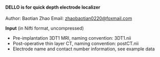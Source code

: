 #### DELLO is for quick depth electrode localizer
Author: Baotian Zhao
Email: zhaobaotian0220@foxmail.com

**Input** (in Nifti format, uncompressed)

- Pre-implantation 3DT1 MRI, naming convention: 3DT1.nii
- Post-operative thin layer CT, naming convention: postCT.nii
- Electrode name and contact number information, see example data

